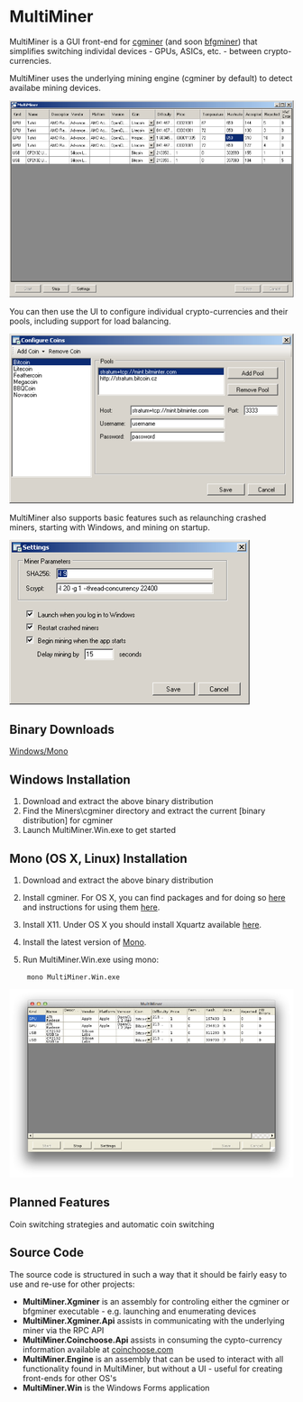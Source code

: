 MultiMiner
==========
MultiMiner is a GUI front-end for [cgminer][1] (and soon [bfgminer][2]) that simplifies switching individal devices - GPUs, ASICs, etc. - between crypto-currencies.

MultiMiner uses the underlying mining engine (cgminer by default) to detect availabe mining devices.

![Main Screen](/Screenshots/Main%20Screen.png "Main Screen")

You can then use the UI to configure individual crypto-currencies and their pools, including support for load balancing.

![Configure Coins](/Screenshots/Configure%20Coins.png "Configure Coins")

MultiMiner also supports basic features such as relaunching crashed miners, starting with Windows, and mining on startup.

![Settings](/Screenshots/Settings.png "Settings")

Binary Downloads
----------------
[Windows/Mono][3]

Windows Installation
--------------------
1. Download and extract the above binary distribution
2. Find the Miners\cgminer directory and extract the current [binary distribution] for cgminer
3. Launch MultiMiner.Win.exe to get started

Mono (OS X, Linux) Installation
-------------------------------
1. Download and extract the above binary distribution
2. Install cgminer. For OS X, you can find packages and for doing so [here][5] and instructions for using them [here][6].
3. Install X11. Under OS X you should install Xquartz available [here][7].
4. Install the latest version of [Mono][8].
5. Run MultiMiner.Win.exe using mono:

        mono MultiMiner.Win.exe
        
![Main Screen - OS X](/Screenshots/Main%20Screen%20-%20OS%20X.png "Main Screen - OS X")

Planned Features
----------------
Coin switching strategies and automatic coin switching

Source Code
-----------
The source code is structured in such a way that it should be fairly easy to use and re-use for other projects:

* __MultiMiner.Xgminer__ is an assembly for controling either the cgminer or bfgminer executable - e.g. launching and enumerating devices
* __MultiMiner.Xgminer.Api__ assists in communicating with the underlying miner via the RPC API
* __MultiMiner.Coinchoose.Api__ assists in consuming the cypto-currency information available at [coinchoose.com][9]
* __MultiMiner.Engine__ is an assembly that can be used to interact with all functionality found in MultiMiner, but without a UI - useful for creating front-ends for other OS's
* __MultiMiner.Win__ is the Windows Forms application

[1]: https://github.com/ckolivas/cgminer
[2]: https://github.com/luke-jr/bfgminer
[3]: https://www.dropbox.com/s/2cng9gchy09khcw/MultiMiner_PR1.zip
[4]: http://ck.kolivas.org/apps/cgminer/
[5]: https://github.com/nwoolls/homebrew-cryptocoin
[6]: http://blog.nwoolls.com/2013/04/24/bitcoin-mining-on-mac-os-x-cgminer-bfgminer/
[7]: http://xquartz.macosforge.org/
[8]: http://www.mono-project.com/Main_Page
[9]: http://coinchoose.com/
